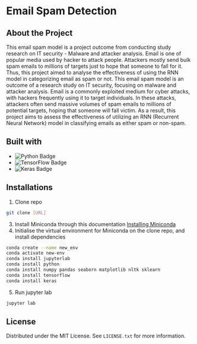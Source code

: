 # Email Spam Detection

## About the Project
This email spam model is a project outcome from conducting study research on IT security - Malware and attacker analysis. Email is one of popular media used by hacker to attack people. Attackers mostly send bulk spam emails to millions of targets just to hope that someone to fall for it. 
Thus, this project aimed to analyse the effectiveness of using the RNN model in categorizing email as spam or not. This email spam model is an outcome of a research study on IT security, focusing on malware and attacker analysis. Email is a commonly exploited medium for cyber attacks, with hackers frequently using it to target individuals. In these attacks, attackers often send massive volumes of spam emails to millions of potential targets, hoping that someone will fall victim.
As a result, this project aims to assess the effectiveness of utilizing an RNN (Recurrent Neural Network) model in classifying emails as either spam or non-spam.

## Built with
* ![Python Badge](https://img.shields.io/badge/Python-3776AB?logo=python&logoColor=fff&style=for-the-badge)
* ![TensorFlow Badge](https://img.shields.io/badge/TensorFlow-FF6F00?logo=tensorflow&logoColor=fff&style=for-the-badge)
* ![Keras Badge](https://img.shields.io/badge/Keras-D00000?logo=keras&logoColor=fff&style=for-the-badge)

## Installations
1. Clone repo
```sh
git clone [URL]
```
3. Install Miniconda through this documentation [Installing Miniconda](https://docs.conda.io/projects/miniconda/en/latest/miniconda-install.html)
4. Initialise the virtual environment for Miniconda on the clone repo, and install dependencies
```sh
conda create --name new_env
conda activate new-env
conda install jupyterlab
conda install python
conda install numpy pandas seaborn matplotlib nltk sklearn
conda install tensorflow
conda install keras
```
5. Run jupyter lab
```sh
jupyter lab
```

## License

Distributed under the MIT License. See `LICENSE.txt` for more information.
